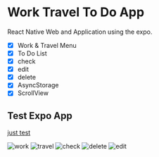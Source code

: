 # Work Travel To Do App

React Native Web and Application using the expo.

- [x] Work & Travel Menu
- [x] To Do List
- [x] check
- [x] edit
- [x] delete
- [x] AsyncStorage
- [x] ScrollView

## Test Expo App

[just test](https://expo.dev/@mooncode/wttodoapp)

![work](./screenimages/work.jpg)
![travel](./screenimages/travel.jpg)
![check](./screenimages/check.jpg)
![delete](./screenimages/delete.jpg)
![edit](./screenimages/edit.jpg)
